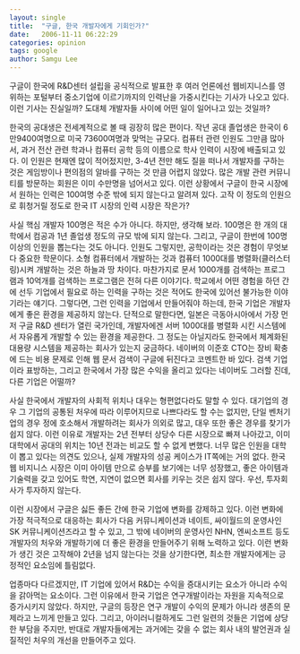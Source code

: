```yaml
---
layout: single
title:  "구글, 한국 개발자에게 기회인가?"
date:   2006-11-11 06:22:29
categories: opinion
tags: google
author: Samgu Lee
---
```

구글이 한국에 R&D센터 설립을 공식적으로 발표한 후 여러 언론에선 웹비지니스를 영위하는 포털부터 중소기업에 이르기까지의 인력난을 가중시킨다는 기사가 나오고 있다. 이런 기사는 진실일까? 도대체 개발자들 사이에 어떤 일이 일어나고 있는 것일까?

한국의 공대생은 전세계적으로 볼 때 굉장히 많은 편이다. 작년 공대 졸업생은 한국이 6만9400여명으로 미국 73600여명과 맞먹는 규모다. 컴퓨터 관련 인원도 그만큼 많아서, 과거 전산 관련 학과나 컴퓨터 공학 등의 이름으로 학사 인력이 시장에 배출되고 있다. 이 인원은 현재엔 많이 적어젔지만, 3-4년 전만 해도 질을 떠나서 개발자를 구하는 것은 게임방이나 편의점의 알바를 구하는 것 만큼 어렵지 않았다. 많은 개발 관련 커뮤니티를 방문하는 회원은 이미 수만명을 넘어서고 있다. 이런 상황에서 구글이 한국 시장에서 원하는 인력은 100여명 수준 밖에 되지 않는다고 알려져 있다. 고작 이 정도의 인원으로 휘청거릴 정도로 한국 IT 시장의 인력 시장은 작은가?

사실 핵심 개발자 100명은 적은 수가 아니다. 하지만, 생각해 보라. 100명은 한 개의 대학에서 컴공과 1년 졸업생 정도의 규모 밖에 되지 않는다. 그리고, 구글이 한번에 100명 이상의 인원을 뽑는다는 것도 아니다. 인원도 그렇지만, 공학이라는 것은 경험이 무엇보다 중요한 학문이다. 소형 컴퓨터에서 개발하는 것과 컴퓨터 1000대를 병렬화(클러스터링)시켜 개발하는 것은 하늘과 땅 차이다. 마찬가지로 문서 1000개를 검색하는 프로그램과 10억개를 검색하는 프로그램은 전혀 다른 이야기다. 학교에서 어떤 경험을 하던 간에 선두 기업에서 필요로 하는 인력을 구하는 것은 적어도 한국에 있어선 불가능한 이야기라는 얘기다. 그렇다면, 그런 인력을 기업에서 만들어줘야 하는데, 한국 기업은 개발자에게 좋은 환경을 제공하지 않는다. 단적으로 말한다면, 일본은 극동아시아에서 가장 먼저 구글 R&D 센터가 열린 국가인데, 개발자에겐 서버 1000대를 병렬화 시킨 시스템에서 자유롭게 개발할 수 있는 환경을 제공한다. 그 정도는 아닐지라도 한국에서 체계화된 대용량 시스템을 제공하는 회사가 있는지 궁금하다. 네이버의 이준호 CTO는 장비 확충에 드는 비용 문제로 인해 웹 문서 검색이 구글에 뒤진다고 코멘트한 바 있다. 검색 기업이라 표방하는, 그리고 한국에서 가장 많은 수익을 올리고 있다는 네이버도 그러할 진데, 다른 기업은 어떨까?

사실 한국에서 개발자의 사회적 위치나 대우는 형편없다라도 말할 수 있다. 대기업의 경우 그 기업의 공통된 처우에 따라 이루어지므로 나쁘다라도 할 수는 없지만, 단일 벤처기업의 경우 정에 호소해서 개발하려는 회사가 의외로 많고, 대우 또한 좋은 경우를 찾기가 쉽지 않다. 이런 이유로 개발자는 2년 전부터 상당수 다른 시장으로 빠져 나아갔고, 이미 대학에서 공대의 위치는 10년 전과는 비교도 할 수 없게 변했다. 너무 많은 인원을 대학이 뽑고 있다는 의견도 있으나, 실제 개발자의 성공 케이스가 IT쪽에는 거의 없다. 한국 웹 비지니스 시장은 이미 아이템 만으로 승부를 보기에는 너무 성장했고, 좋은 아이템과 기술력을 갖고 있어도 학연, 지연이 없으면 회사를 키우는 것은 쉽지 않다. 우선, 투자회사가 투자하지 않는다.

이런 시장에서 구글은 싫든 좋든 간에 한국 기업에 변화를 강제하고 있다. 이런 변화에 가장 적극적으로 대응하는 회사가 다음 커뮤니케이션과 네이트, 싸이월드의 운영사인 SK 커뮤니케이션즈라고 할 수 있고, 그 밖에 네이버의 운영사인 NHN, 엔씨소프트 등도 개발자의 처우와 개발하기에 더 좋은 환경을 만들어주기 위해 노력하고 있다. 이런 변화가 생긴 것은 고작해야 2년을 넘지 않는다는 것을 상기한다면, 최소한 개발자에게는 긍정적인 요소임에 틀림없다.

업종마다 다르겠지만, IT 기업에 있어서 R&D는 수익을 증대시키는 요소가 아니라 수익을 갉아먹는 요소이다. 그런 이유에서 한국 기업은 연구개발이라는 자원을 지속적으로 증가시키지 않았다. 하지만, 구글의 등장은 연구 개발이 수익의 문제가 아니라 생존의 문제라고 느끼게 만들고 있다. 그리고, 아이러니컬하게도 그런 일련의 것들은 기업에 상당한 부담을 주지만, 반대로 개발자들에게는 과거에는 갖을 수 없는 회사 내의 발언권과 실질적인 처우의 개선을 만들어주고 있다.
